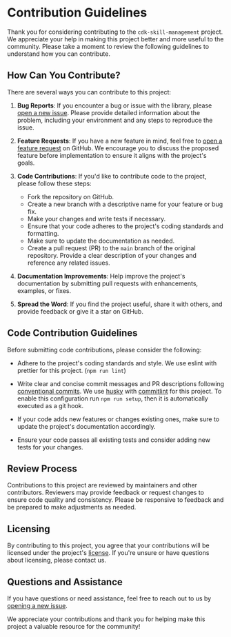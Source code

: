 # Contribution Guidelines

Thank you for considering contributing to the `cdk-skill-management` project.
We appreciate your help in making this project better and more useful to the community.
Please take a moment to review the following guidelines to understand how you can contribute.

## How Can You Contribute?

There are several ways you can contribute to this project:

1. **Bug Reports**: If you encounter a bug or issue with the library,
   please [open a new issue](https://github.com/t0bst4r/cdk-skill-management/issues/new). Please provide detailed
   information about the problem, including your environment and any steps to reproduce the issue.

2. **Feature Requests**: If you have a new feature in mind, feel free
   to [open a feature request](https://github.com/t0bst4r/cdk-skill-management/issues/new) on GitHub. We encourage you to
   discuss the proposed feature before implementation to ensure it aligns with the project's goals.

3. **Code Contributions**: If you'd like to contribute code to the project, please follow these steps:

    - Fork the repository on GitHub.
    - Create a new branch with a descriptive name for your feature or bug fix.
    - Make your changes and write tests if necessary.
    - Ensure that your code adheres to the project's coding standards and formatting.
    - Make sure to update the documentation as needed.
    - Create a pull request (PR) to the `main` branch of the original repository. Provide a clear description of your
      changes and reference any related issues.

4. **Documentation Improvements**: Help improve the project's documentation by submitting pull requests with
   enhancements, examples, or fixes.

5. **Spread the Word**: If you find the project useful, share it with others, and provide feedback or give it a star on
   GitHub.

## Code Contribution Guidelines

Before submitting code contributions, please consider the following:

- Adhere to the project's coding standards and style. We use eslint with prettier for this project. (`npm run lint`)

- Write clear and concise commit messages and PR descriptions following [conventional commits](https://www.conventionalcommits.org/).
  We use [husky](https://typicode.github.io/husky/) with [commitlint](https://commitlint.js.org/) for this project. 
  To enable this configuration run `npm run setup`, then it is automatically executed as a git hook.

- If your code adds new features or changes existing ones, make sure to update the project's documentation accordingly.

- Ensure your code passes all existing tests and consider adding new tests for your changes.

## Review Process

Contributions to this project are reviewed by maintainers and other contributors. Reviewers may provide feedback or
request changes to ensure code quality and consistency. Please be responsive to feedback and be prepared to make
adjustments as needed.

## Licensing

By contributing to this project, you agree that your contributions will be licensed under the
project's [license](LICENSE.txt). If you're unsure or have questions about licensing, please contact us.

## Questions and Assistance

If you have questions or need assistance, feel free to reach out to us by [opening a new issue](https://github.com/t0bst4r/cdk-skill-management/issues/new).

We appreciate your contributions and thank you for helping make this project a valuable resource for the community!
